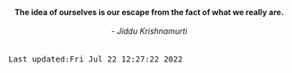 
<div align="center"><b><span>The idea of ourselves is our escape from the fact of what we really are.</span></b><br><br><i> - Jiddu Krishnamurti</i></div>
<br><br><kbd>Last updated:Fri Jul 22 12:27:22 2022</kbd>